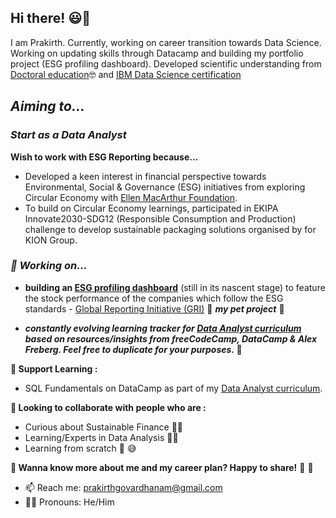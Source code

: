 ## Hi there! 😃👋
I am Prakirth. Currently, working on career transition towards Data Science. Working on updating skills through Datacamp and building my portfolio project (ESG profiling dashboard). Developed scientific understanding from [Doctoral education](https://www.researchgate.net/profile/Prakirth-Govardhanam)🤓 and [IBM Data Science certification](https://www.credly.com/users/narayana-prakirth-govardhanam)

## _Aiming to..._



### _Start as a Data Analyst_
**Wish to work with ESG Reporting because...**
- Developed a keen interest in financial perspective towards Environmental, Social & Governance (ESG) initiatives from exploring Circular Economy with [Ellen MacArthur Foundation](https://ellenmacarthurfoundation.org/topics/circular-economy-introduction/learning-pathways). 
- To build on Circular Economy learnings, participated in EKIPA Innovate2030-SDG12 (Responsible Consumption and Production) challenge to develop sustainable packaging solutions organised by for KION Group.


### _🔭 Working on..._
  - **building an [ESG profiling dashboard](https://github.com/prak112/esg-profile.git)** (still in its nascent stage) to feature the stock performance of the companies which follow the ESG standards - [Global Reporting Initiative (GRI)](https://www.globalreporting.org/about-gri/) 💝 **_my pet project_** 💓

- **_constantly evolving learning tracker for [Data Analyst curriculum](https://relieved-rhodium-2de.notion.site/64a0006b14c24cb19c7d547ba3a14420?v=47a161a4626847cdb5eb8800a3e73493) based on resources/insights from freeCodeCamp, DataCamp & Alex Freberg. Feel free to duplicate for your purposes._ 🌠**

**🌱 Support Learning :**
  -  SQL Fundamentals on DataCamp as part of my [Data Analyst curriculum](https://relieved-rhodium-2de.notion.site/64a0006b14c24cb19c7d547ba3a14420?v=47a161a4626847cdb5eb8800a3e73493).

**👯 Looking to collaborate with people who are :**
  -  Curious about Sustainable Finance 🌲💸
  -  Learning/Experts in Data Analysis 🧑‍💻 
  -  Learning from scratch 🧮 😅

**💬 Wanna know more about me and my career plan? Happy to share!** 🍰 🤝
- 📫 Reach me: prakirthgovardhanam@gmail.com
- 🏳️‍🌈 Pronouns: He/Him
